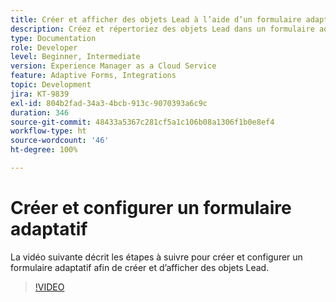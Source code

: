 ```yaml
---
title: Créer et afficher des objets Lead à l’aide d’un formulaire adaptatif
description: Créez et répertoriez des objets Lead dans un formulaire adaptatif à l’aide de l’intégration dynamique.
type: Documentation
role: Developer
level: Beginner, Intermediate
version: Experience Manager as a Cloud Service
feature: Adaptive Forms, Integrations
topic: Development
jira: KT-9839
exl-id: 804b2fad-34a3-4bcb-913c-9070393a6c9c
duration: 346
source-git-commit: 48433a5367c281cf5a1c106b08a1306f1b0e8ef4
workflow-type: ht
source-wordcount: '46'
ht-degree: 100%

---
```


# Créer et configurer un formulaire adaptatif


La vidéo suivante décrit les étapes à suivre pour créer et configurer un formulaire adaptatif afin de créer et d’afficher des objets Lead.

>[!VIDEO](https://video.tv.adobe.com/v/340791?quality=12&learn=on)
